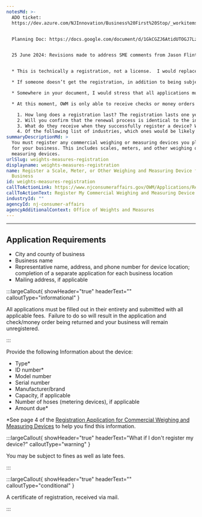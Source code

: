 ```yaml
---
notesMd: >-
  ADO ticket:
  https://dev.azure.com/NJInnovation/Business%20First%20Stop/_workitems/edit/4264


  Planning Doc: https://docs.google.com/document/d/1GkCGZJ6AtidUTOGJ7LzETIvcEpwWz2PhN5nAt2x0Gb8/edit#heading=h.xs6kxikm21e9


  25 June 2024: Revisions made to address SME comments from Jason Flint:


  * This is technically a registration, not a license.  I would replace all mentions of “license” with “registration”

  * If someone doesn’t get the registration, in addition to being subject to fines, they will also have to pay late fees

  * Somewhere in your document, I would stress that all applications must be filled out in their entirety and submitted with all applicable fees.  Failure to do so will result in the application and check/money order being returned and the business will remain unregistered.

  * At this moment, OWM is only able to receive checks or money orders for payment.  Not sure if you want to include that in your document

    1. How long does a registration last? The registration lasts one year, from February 1 to January 31.
    2. Will you confirm that the renewal process is identical to the initial application for registering a commercial weighing or measuring device? The initial application process is completed on a Registration Application Form.  The renewals may be submitted on the same form, however, a renewal application is sent out via mail in November or December of each year to all businesses that have registered the year prior.
    3. What do they receive when they successfully register a device? What do they receive when they renew that registration?  When a business submits their initial or renewal application, along with required fees, they will receive a Registration Certificate via mail.
    4. Of the following list of industries, which ones would be likely to have a commercial weighing and measuring device?  I have attached a list of business types that we keep track of internally that may have to register devices if they are used commercially.
summaryDescriptionMd: >
  You must register any commercial weighing or measuring devices you plan to use
  for your business. This includes scales, meters, and other weighing or
  measuring devices.
urlSlug: weights-measures-registration
displayname: weights-measures-registration
name: Register a Scale, Meter, or Other Weighing and Measuring Device for Your
  Business
id: weights-measures-registration
callToActionLink: https://www.njconsumeraffairs.gov/OWM/Applications/Registration-Application-for-Commercial-Weighing-and-Measuring-Devices.pdf
callToActionText: Register My Commercial Weighing and Measuring Device
industryId: ""
agencyId: nj-consumer-affairs
agencyAdditionalContext: Office of Weights and Measures
---
```


---

## Application Requirements

- City and county of business
- Business name
- Representative name, address, and phone number for device location; completion of a separate application for each business location
- Mailing address, if applicable

:::largeCallout{ showHeader="true" headerText="" calloutType="informational" }

All applications must be filled out in their entirety and submitted with all applicable fees.  Failure to do so will result in the application and check/money order being returned and your business will remain unregistered.

:::

Provide the following Information about the device:

- Type\*
- ID number\*
- Model number
- Serial number
- Manufacturer/brand
- Capacity, if applicable
- Number of hoses (metering devices), if applicable
- Amount due\*

\*See page 4 of the [Registration Application for Commercial Weighing and Measuring Devices](https://www.njconsumeraffairs.gov/OWM/Applications/Registration-Application-for-Commercial-Weighing-and-Measuring-Devices.pdf) to help you find this information.

:::largeCallout{ showHeader="true" headerText="What if I don't register my device?" calloutType="warning" }

You may be subject to fines as well as late fees.

:::

:::largeCallout{ showHeader="true" headerText="" calloutType="conditional" }

A certificate of registration, received via mail.

:::
